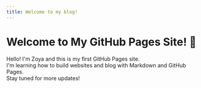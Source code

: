 ```yaml
---
title: Welcome to my blog!
---
```

# Welcome to My GitHub Pages Site! 🌟

Hello! I'm Zoya and this is my first GitHub Pages site.  
I'm learning how to build websites and blog with Markdown and GitHub Pages.  
Stay tuned for more updates!
